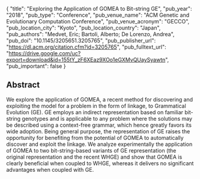 {
  "title": "Exploring the Application of GOMEA to Bit-string GE",
  "pub_year": "2018",
  "pub_type": "Conference",
  "pub_venue_name": "ACM Genetic and Evolutionary Computation Conference",
  "pub_venue_acronym": "GECCO",
  "pub_location_city": "Kyoto",
  "pub_location_country": "Japan",
  "pub_authors": "Medvet, Eric; Bartoli, Alberto; De Lorenzo, Andrea",
  "pub_doi": "10.1145/3205651.3205765",
  "pub_publisher_url": "https://dl.acm.org/citation.cfm?id=3205765",
  "pub_fulltext_url": "https://drive.google.com/uc?export=download&id=155tY_zF6XEaz9XOo1eGXMvQUaySyawtn",
  "pub_important": false
}

## Abstract
We explore the application of GOMEA, a recent method for discovering and exploiting the model for a problem in the form of linkage, to Grammatical Evolution (GE). GE employs an indirect representation based on familiar bit-string genotypes and is applicable to any problem where the solutions may be described using a context-free grammar, which hence greatly favors its wide adoption. Being general purpose, the representation of GE raises the opportunity for benefiting from the potential of GOMEA to automatically discover and exploit the linkage. We analyze experimentally the application of GOMEA to two bit-string-based variants of GE representation (the original representation and the recent WHGE) and show that GOMEA is clearly beneficial when coupled to WHGE, whereas it delivers no significant advantages when coupled with GE.

